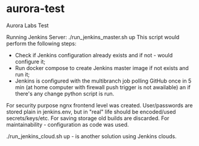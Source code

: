 # aurora-test
Aurora Labs Test

Running Jenkins Server:
./run_jenkins_master.sh up
This script would perform the following steps:
- Check if Jenkins configuration already exists and if not - would configure it;
- Run docker compose to create Jenkins master image if not exists and run it;
- Jenkins is configured with the multibranch job polling GitHub once in 5 min (at home computer with firewall push trigger is not awailable) an if there's any change python script is run.

For security purpose ngnx frontend level was created. User/passwords are stored plain in jenkins.env, but in "real" life should be encoded/used secrets/keys/etc.
For saving storage old builds are discarded.
For maintainability - configuration as code was used.

./run_jenkins_cloud.sh up - is another solution using Jenkins clouds.
